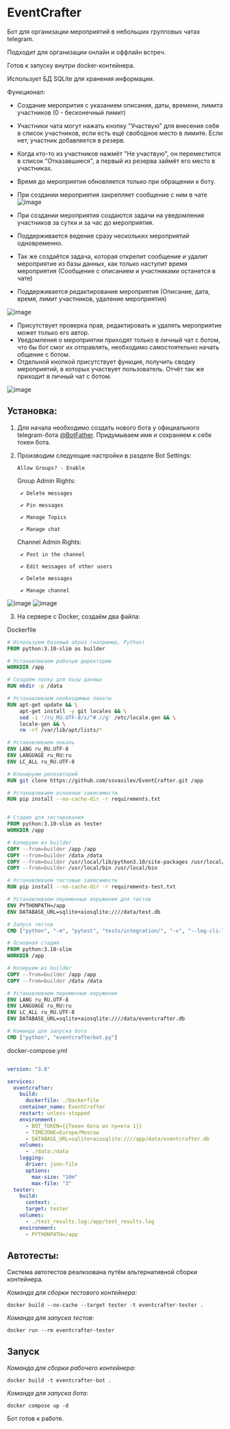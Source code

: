 # EventCrafter
Бот для организации мероприятий в небольших групповых чатах telegram. 

Подходит для организации онлайн и оффлайн встреч. 

Готов к запуску внутри docker-контейнера. 

Использует БД SQLite для хранения информации.

Функционал:
  - Создание меропрития с указанием описания, даты, времени, лимита участников (0 - бесконечный лимит)
  - Участники чата могут нажать кнопку "Участвую" для внесения себя в список участников, если есть ещё свободное место в лимите. Если нет, участник добавляется в резерв.
  - Когда кто-то из участников нажмёт "Не участвую", он переместится в список "Отказавшиеся", а первый из резерва займёт его место в участниках.
  - Время до мероприятия обновляется только при обращении к боту.
  - При создании мероприятия закрепляет сообщение с ним в чате
  ![image](https://github.com/user-attachments/assets/891c48ac-f32a-4584-bcfb-196c212c7124)
  
  - При создании мероприятия создаются задачи на уведомления участников за сутки и за час до мероприятия.
  - Поддерживается ведение сразу нескольких мероприятий одновременно.
  - Так же создаётся задача, которая открепит сообщение и удалит мероприятие из базы данных, как только наступит время мероприятия (Сообщение с описанием и участниками останется в чате)
  - Поддерживается редактирование мероприятия (Описание, дата, время, лимит участников, удаление мероприятия)
  
  ![image](https://github.com/user-attachments/assets/d71ba3ac-1d21-4dfe-bcfc-40ae33154e3e)
  
  - Присутствует проверка прав, редактировать и удалять мероприятие может только его автор.
  - Уведомления о мероприятии приходят только в личный чат с ботом, что бы бот смог их отправлять, необходимо самостоятельно начать общение с ботом.
  - Отдельной кнопкой присутствует функция, получить сводку мероприятий, в которых участвует пользователь. Отчёт так же приходит в личный чат с ботом.
  
  ![image](https://github.com/user-attachments/assets/7c06714c-6c03-4c8f-9a1e-7ef5768c7d6c)

## Установка:
1. Для начала необходимо создать нового бота у официального telegram-бота [@BotFather](https://telegram.me/BotFather). Придумываем имя и сохраняем к себе токен бота.
2. Производим следующие настройки в разделе Bot Settings:
   
       Allow Groups? - Enable
   
   Group Admin Rights:
       
        ✔️ Delete messages
    
        ✔️ Pin messages
    
        ✔️ Manage Topics
    
        ✔️ Manage chat
       
   Channel Admin Rights:
    
        ✔️ Post in the channel
        
        ✔️ Edit messages of other users
        
        ✔️ Delete messages
        
        ✔️ Manage channel
![image](https://github.com/user-attachments/assets/0059c9b5-5384-47e6-b5db-8b242a02e611)
![image](https://github.com/user-attachments/assets/e5003b0e-d3be-4a50-bf19-933e4f34951e)

3. На сервере с Docker, создаём два файла:

Dockerfile     
```Dockerfile
# Используем базовый образ (например, Python)
FROM python:3.10-slim as builder

# Устанавливаем рабочую директорию
WORKDIR /app

# Создаём папку для базы данных
RUN mkdir -p /data

# Устанавливаем необходимые пакеты
RUN apt-get update && \
    apt-get install -y git locales && \
    sed -i '/ru_RU.UTF-8/s/^# //g' /etc/locale.gen && \
    locale-gen && \
    rm -rf /var/lib/apt/lists/*

# Устанавливаем локаль
ENV LANG ru_RU.UTF-8
ENV LANGUAGE ru_RU:ru
ENV LC_ALL ru_RU.UTF-8

# Клонируем репозиторий
RUN git clone https://github.com/ssvasilev/EventCrafter.git /app

# Устанавливаем основные зависимости
RUN pip install --no-cache-dir -r requirements.txt


# Стадия для тестирования
FROM python:3.10-slim as tester
WORKDIR /app

# Копируем из builder
COPY --from=builder /app /app
COPY --from=builder /data /data
COPY --from=builder /usr/local/lib/python3.10/site-packages /usr/local/lib/python3.10/site-packages
COPY --from=builder /usr/local/bin /usr/local/bin

# Устанавливаем тестовые зависимости
RUN pip install --no-cache-dir -r requirements-test.txt

# Устанавливаем переменные окружения для тестов
ENV PYTHONPATH=/app
ENV DATABASE_URL=sqlite+aiosqlite:////data/test.db

# Запуск тестов
CMD ["python", "-m", "pytest", "tests/integration/", "-v", "--log-cli-level=INFO"]

# Основная стадия
FROM python:3.10-slim
WORKDIR /app

# Копируем из builder
COPY --from=builder /app /app
COPY --from=builder /data /data

# Устанавливаем переменные окружения
ENV LANG ru_RU.UTF-8
ENV LANGUAGE ru_RU:ru
ENV LC_ALL ru_RU.UTF-8
ENV DATABASE_URL=sqlite+aiosqlite:////data/eventcrafter.db

# Команда для запуска бота
CMD ["python", "eventcrafterbot.py"]
```
docker-compose.yml
```docker-compose.yml

version: "3.8"

services:
  eventcrafter:
    build:
      dockerfile: ./Dockerfile
    container_name: EventCrafter
    restart: unless-stopped
    environment:
      - BOT_TOKEN={{Токен бота из пункта 1}}
      - TIMEZONE=Europe/Moscow
      - DATABASE_URL=sqlite+aiosqlite:////app/data/eventcrafter.db
    volumes:
      - ./data:/data
    logging:
      driver: json-file
      options:
        max-size: "10m"
        max-file: "3"
  tester:
    build:
      context: .
      target: tester
    volumes:
      - ./test_results.log:/app/test_results.log
    environment:
      - PYTHONPATH=/app


```
## Автотесты:

Система автотестов реализована путём альтернативной сборки контейнера.

_Команда для сборки тестового контейнера:_
```
docker build --no-cache --target tester -t eventcrafter-tester .
```

_Команда для запуска тестов:_
```
docker run --rm eventcrafter-tester
```
## Запуск
_Команда для сборки рабочего контейнера:_
```
docker build -t eventcrafter-bot .
```

_Команда для запуска бота:_
```
docker compose up -d
```

Бот готов к работе.






